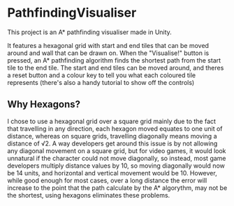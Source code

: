 # PathfindingVisualiser

This project is an A* pathfinding visualiser made in Unity.

It features a hexagonal grid with start and end tiles that can be moved around and wall that can be drawn on. When the "Visualise!" button is pressed, an A* pathfinding algorithm finds the shortest path from the start tile to the end tile. The start and end tiles can be moved around, and theres a reset button and a colour key to tell you what each coloured tile represents (there's also a handy tutorial to show off the controls)




## Why Hexagons?
I chose to use a hexagonal grid over a square grid mainly due to the fact that travelling in any direction, each hexagon moved equates to one unit of distance, whereas on square grids, travelling diagonally means moving a distance of √2. A way developers get around this issue is by not allowing any diagonal movement on a square grid, but for video games, it would look unnatural if the character could not move diagonally, so instead, most game developers multiply distance values by 10, so moving diagonally would now be 14 units, and horizontal and vertical movement would be 10. However, while good enough for most cases, over a long distance the error will increase to the point that the path calculate by the A* algorythm, may not be the shortest, using hexagons eliminates these problems.
